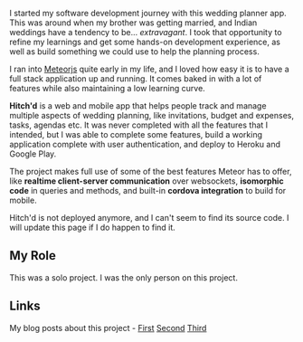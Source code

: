 I started my software development journey with this wedding planner app. This was around when my brother was getting married, and Indian weddings have a tendency to be... _extravagant_. I took that opportunity to refine my learnings and get some hands-on development experience, as well as build something we could use to help the planning process.

I ran into [Meteorjs](https://www.meteor.com/) quite early in my life, and I loved how easy it is to have a full stack application up and running. It comes baked in with a lot of features while also maintaining a low learning curve.

**Hitch'd** is a web and mobile app that helps people track and manage multiple aspects of wedding planning, like invitations, budget and expenses, tasks, agendas etc. It was never completed with all the features that I intended, but I was able to complete some features, build a working application complete with user authentication, and deploy to Heroku and Google Play.

The project makes full use of some of the best features Meteor has to offer, like **realtime client-server communication** over websockets, **isomorphic code** in queries and methods, and built-in **cordova integration** to build for mobile.

Hitch'd is not deployed anymore, and I can't seem to find its source code. I will update this page if I do happen to find it.

## My Role

This was a solo project. I was the only person on this project.

## Links

My blog posts about this project - [First](https://medium.com/@devagrawal09/my-first-app-68fdda99eb2f) [Second](https://medium.com/@devagrawal09/my-first-app-release-v0-1-1ab0a0b1dfc) [Third](https://medium.com/@devagrawal09/hitchd-27903ed39c20)
